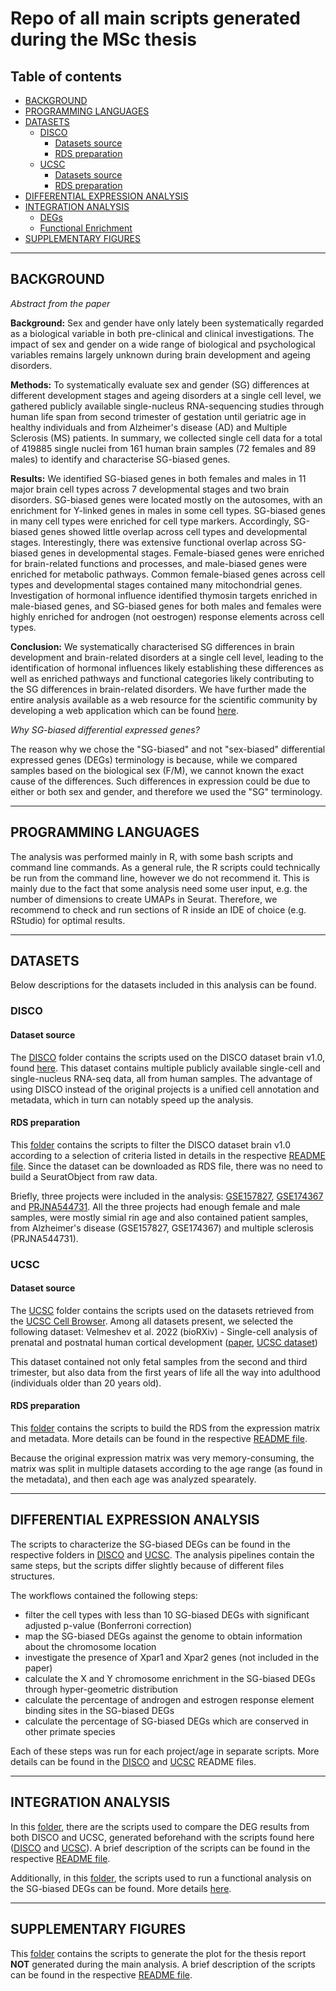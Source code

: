 # Repo of all main scripts generated during the MSc thesis

## Table of contents
* [BACKGROUND](#background)
* [PROGRAMMING LANGUAGES](#programming-languages)
* [DATASETS](#datasets)
  * [DISCO](#disco)
    * [Datasets source](#datasets-source)
    * [RDS preparation](#rds-preparation)
  * [UCSC](#ucsc)
    * [Datasets source](#datasets-source)
    * [RDS preparation](#rds-preparation)
* [DIFFERENTIAL EXPRESSION ANALYSIS](#differential-expression-analysis)
* [INTEGRATION ANALYSIS](#integration-analysis) 
  * [DEGs](#degs)
  * [Functional Enrichment](#functional-enrichment)
* [SUPPLEMENTARY FIGURES](#supplementary-figures)

----------------------------------------------------------------------------------------------------------

## BACKGROUND

*Abstract from the paper*

**Background:** Sex and gender have only lately been systematically regarded as a biological variable in both pre-clinical and clinical investigations. The impact of sex and gender on a wide range of biological and psychological variables remains largely unknown during brain development and ageing disorders.

**Methods:** To systematically evaluate sex and gender (SG) differences at different development stages and ageing disorders at a single cell level, we gathered publicly available single-nucleus RNA-sequencing studies through human life span from second trimester of gestation until geriatric age in healthy individuals and from Alzheimer's disease (AD) and Multiple Sclerosis (MS) patients. In summary, we collected single cell data for a total of 419885 single nuclei from 161 human brain samples (72 females and 89 males) to identify and characterise SG-biased genes.

**Results:** We identified SG-biased genes in both females and males in 11 major brain cell types across 7 developmental stages and two brain disorders. SG-biased genes were located mostly on the autosomes, with an enrichment for Y-linked genes in males in some cell types. SG-biased genes in many cell types were enriched for cell type markers. Accordingly, SG-biased genes showed little overlap across cell types and developmental stages. Interestingly, there was extensive functional overlap across SG-biased genes in developmental stages. Female-biased genes were enriched for brain-related functions and processes, and male-biased genes were enriched for metabolic pathways. Common female-biased genes across cell types and developmental stages contained many mitochondrial genes. Investigation of hormonal influence identified thymosin targets enriched in male-biased genes, and SG-biased genes for both males and females were highly enriched for androgen (not oestrogen) response elements across cell types.

**Conclusion:** We systematically characterised SG differences in brain development and brain-related disorders at a single cell level, leading to the identification of hormonal influences likely establishing these differences as well as enriched pathways and functional categories likely contributing to the SG differences in brain-related disorders. We have further made the entire analysis available as a web resource for the scientific community by developing a web application which can be found [here](https://www.immunesinglecell.org/atlasList).

*Why SG-biased differential expressed genes?*

The reason why we chose the "SG-biased" and not "sex-biased" differential expressed genes (DEGs) terminology is because, while we compared samples based on the biological sex (F/M), we cannot known the exact cause of the differences. Such differences in expression could be due to either or both sex and gender, and therefore we used the "SG" terminology. 

----------------------------------------------------------------------------------------------------------

## PROGRAMMING LANGUAGES

The analysis was performed mainly in R, with some bash scripts and command line commands. As a general rule, the R scripts could technically be run from the command line, however we do not recommend it. This is mainly due to the fact that some analysis need some user input, e.g. the number of dimensions to create UMAPs in Seurat. Therefore, we recommend to check and run sections of R inside an IDE of choice (e.g. RStudio) for optimal results. 
   
----------------------------------------------------------------------------------------------------------

## DATASETS

Below descriptions for the datasets included in this analysis can be found. 

### DISCO

#### Dataset source

The [DISCO](DISCO/) folder contains the scripts used on the DISCO dataset brain v1.0, found [here](https://www.immunesinglecell.org/atlasList). This dataset contains multiple publicly available single-cell and single-nucleus RNA-seq data, all from human samples. The advantage of using DISCO instead of the original projects is a unified cell annotation and metadata, which in turn can notably speed up the analysis. 

#### RDS preparation

This [folder](DISCO/RDS_preparation) contains the scripts to filter the DISCO dataset brain v1.0 according to a selection of criteria listed in details in the respective [README file](DISCO/README.md). Since the dataset can be downloaded as RDS file, there was no need to build a SeuratObject from raw data. 

Briefly, three projects were included in the analysis: [GSE157827](https://www.pnas.org/doi/10.1073/pnas.2008762117), [GSE174367](https://www.nature.com/articles/s41588-021-00894-z) and [PRJNA544731](https://www.nature.com/articles/s41586-019-1404-z). All the three projects had enough female and male samples, were mostly simial rin age and also contained patient samples, from Alzheimer's disease (GSE157827, GSE174367) and multiple sclerosis (PRJNA544731). 


### UCSC

#### Dataset source

The [UCSC](UCSC/) folder contains the scripts used on the datasets retrieved from the [UCSC Cell Browser](https://cells-test.gi.ucsc.edu). Among all datasets present, we selected the following dataset: Velmeshev et al. 2022 (bioRXiv) - Single-cell analysis of prenatal and postnatal human cortical development ([paper](https://www.biorxiv.org/content/10.1101/2022.10.24.513555v1.full.pdf), [UCSC dataset](https://cells-test.gi.ucsc.edu/?ds=cortical-dev+all))

This dataset contained not only fetal samples from the second and third trimester, but also data from the first years of life all the way into adulthood (individuals older than 20 years old). 

#### RDS preparation

This [folder](UCSC/RDS_preparation) contains the scripts to build the RDS from the expression matrix and metadata. More details can be found in the respective [README file](UCSC/README.md).

Because the original expression matrix was very memory-consuming, the matrix was split in multiple datasets according to the age range (as found in the metadata), and then each age was analyzed spearately. 

----------------------------------------------------------------------------------------------------------

## DIFFERENTIAL EXPRESSION ANALYSIS

The scripts to characterize the SG-biased DEGs can be found in the respective folders in [DISCO](DISCO/DEGs_individual_projects_adjust_pval) and [UCSC](UCSC/DEGs_adjust_pval). The analysis pipelines contain the same steps, but the scripts differ slightly because of different files structures. 

The workflows contained the following steps:
- filter the cell types with less than 10 SG-biased DEGs with significant adjusted p-value (Bonferroni correction)
- map the SG-biased DEGs against the genome to obtain information about the chromosome location
- investigate the presence of Xpar1 and Xpar2 genes (not included in the paper)
- calculate the X and Y chromosome enrichment in the SG-biased DEGs through hyper-geometric distribution
- calculate the percentage of androgen and estrogen response element binding sites in the SG-biased DEGs
- calculate the percentage of SG-biased DEGs which are conserved in other primate species

Each of these steps was run for each project/age in separate scripts. More details can be found in the [DISCO](DISCO/README.md) and [UCSC](UCSC/README.md) README files. 


----------------------------------------------------------------------------------------------------------

## INTEGRATION ANALYSIS

In this [folder](Integration/DEGs), there are the scripts used to compare the DEG results from both DISCO and UCSC, generated beforehand with the scripts found here ([DISCO](DISCO/DEGs_individual_projects_adjust_pval) and [UCSC](UCSC/DEGs_adjust_pval)). A brief description of the scripts can be found in the respective [README file](Integration/README.md). 


Additionally, in this [folder](Integration/Functional_analysis), the scripts used to run a functional analysis on the SG-biased DEGs can be found. More details [here](Integration/README.md). 


----------------------------------------------------------------------------------------------------------

## SUPPLEMENTARY FIGURES

This [folder](Suppl_files) contains the scripts to generate the plot for the thesis report **NOT** generated during the main analysis. A brief description of the scripts can be found in the respective [README file](Suppl_files/README.md). 
